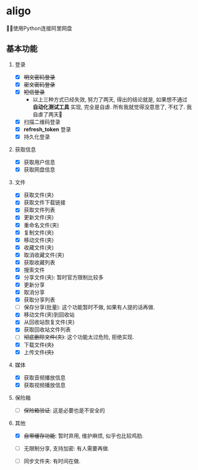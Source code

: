 # aligo
🚀🔥使用Python连接阿里网盘



## 基本功能

1. 登录
   - [x] ~~明文密码登录~~
   - [x] ~~密文密码登录~~
   - [x] ~~短信登录~~
     - 以上三种方式已经失效, 努力了两天, 得出的结论就是, 如果想不通过 **自动化测试工具** 实现, 完全是自虐. 所有我就觉得没意思了, 不杠了. 我自虐了两天🤣
   - [x] 扫描二维码登录
   - [x] **refresh_token** 登录
   - [x] 持久化登录
   
2. 获取信息
   - [x] 获取用户信息
   - [x] 获取网盘信息
   
3. 文件
   - [x] 获取文件(夹)
   - [x] 获取文件下载链接
   - [x] 获取文件列表
   - [x] 更新文件(夹)
   - [x] 重命名文件(夹)
   - [x] 复制文件(夹)
   - [x] 移动文件(夹)
   - [x] 收藏文件(夹)
   - [x] 取消收藏文件(夹)
   - [x] 获取收藏列表
   - [x] 搜索文件
   - [x] 分享文件(夹): 暂时官方限制比较多
   - [x] 更新分享
   - [x] 取消分享
   - [x] 获取分享列表
   - [ ] 保存分享(批量): 这个功能暂时不做, 如果有人提的话再做.
   - [x] 移动文件(夹)到回收站
   - [x] 从回收站恢复文件(夹)
   - [x] 获取回收站文件列表
   - [ ] ~~彻底删除文件(夹)~~: 这个功能太过危险, 拒绝实现.
   - [x] 下载文件~~(夹)~~
   - [x] 上传文件~~(夹)~~
   
4. 媒体
   - [x] 获取音频播放信息
   - [x] 获取视频播放信息
   
5. 保险箱
   - [ ] ~~保险箱验证~~: 这是必要也是不安全的
   
6. 其他

   - [x] ~~自带缓存功能~~: 暂时弃用, 维护麻烦, 似乎也比较鸡肋.
   - [ ] 无限制分享, 支持加密: 有人需要再做.
   - [ ] 同步文件夹: 有时间在做.

